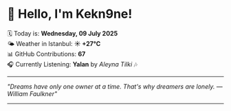 # 👋 Hello, I'm Kekn9ne!

🗓️ Today is: **Wednesday, 09 July 2025**  
🌤️ Weather in Istanbul: **☀️   +27°C**  
📊 GitHub Contributions: **67**  
🎧 Currently Listening: **Yalan** by *Aleyna Tilki* 🎶

---

_"Dreams have only one owner at a time. That's why dreamers are lonely. — *William Faulkner*"_

---

